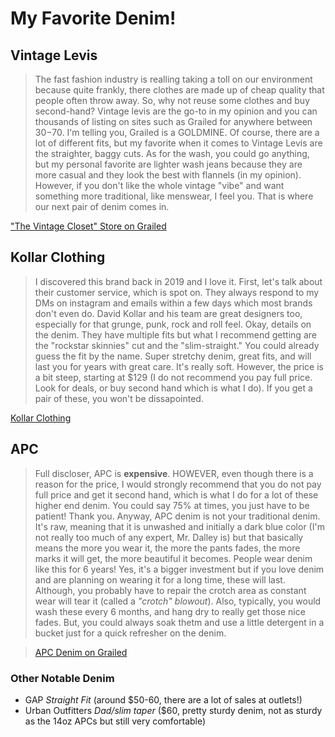 My Favorite Denim!
==================
## Vintage Levis
> The fast fashion industry is realling taking a toll on our environment because quite frankly, there clothes are made up of cheap quality that people often throw away. So, why not reuse some clothes and buy second-hand? Vintage levis are the go-to in my opinion and you can thousands of listing on sites such as Grailed for anywhere between $30-$70. I'm telling you, Grailed is a GOLDMINE. Of course, there are a lot of different fits, but my favorite when it comes to Vintage Levis are the straighter, baggy cuts. As for the wash, you could go anything, but my personal favorite are lighter wash jeans because they are more casual and they look the best with flannels (in my opinion). However, if you don't like the whole vintage "vibe" and want something more traditional, like menswear, I feel you. That is where our next pair of denim comes in. 

["The Vintage Closet" Store on Grailed](https://www.grailed.com/shop/yt00IV3NAA)
## Kollar Clothing
> I discovered this brand back in 2019 and I love it. First, let's talk about their customer service, which is spot on. They always respond to my DMs on instagram and emails within a few days which most brands don't even do. David Kollar and his team are great designers too, especially for that grunge, punk, rock and roll feel. Okay, details on the denim. They have multiple fits but what I recommend getting are the "rockstar skinnies" cut and the "slim-straight." You could already guess the fit by the name. Super stretchy denim, great fits, and will last you for years with great care. It's really soft. However, the price is a bit steep, starting at $129 (I do not recommend you pay full price. Look for deals, or buy second hand which is what I do). If you get a pair of these, you won't be dissapointed. 

[Kollar Clothing](https://kollarclothing.com/collections/new-denim-arrivals)
## APC
> Full discloser, APC is **expensive**. HOWEVER, even though there is a reason for the price, I would strongly recommend that you do not pay full price and get it second hand, which is what I do for a lot of these higher end denim. You could say 75% at times, you just have to be patient! Thank you. Anyway, APC denim is not your traditional denim. It's raw, meaning that it is unwashed and initially a dark blue color (I'm not really too much of any expert, Mr. Dalley is) but that basically means the more you wear it, the more the pants fades, the more marks it will get, the more beautiful it becomes. People wear denim like this for 6 years! Yes, it's a bigger investment but if you love denim and are planning on wearing it for a long time, these will last. Although, you probably have to repair the crotch area as constant wear will tear it (called a *"crotch" blowout*). Also, typically, you would wash these every 6 months, and hang dry to really get those nice fades. But, you could always soak thetm and use a little detergent in a bucket just for a quick refresher on the denim. 

> [APC Denim on Grailed](https://www.grailed.com/shop/NCc4RbNzww)
### Other Notable Denim 
* GAP *Straight Fit* (around $50-60, there are a lot of sales at outlets!)
*  Urban Outfitters *Dad/slim taper* ($60, pretty sturdy denim, not as sturdy as the 14oz APCs but still very comfortable) 
